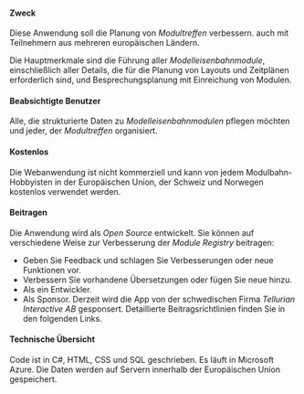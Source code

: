 ﻿#### Zweck
Diese Anwendung soll die Planung von *Modultreffen* verbessern.
auch mit Teilnehmern aus mehreren europäischen Ländern.

Die Hauptmerkmale sind die Führung aller *Modelleisenbahnmodule*,
einschließlich aller Details, die für die Planung von Layouts und Zeitplänen erforderlich sind,
und Besprechungsplanung mit Einreichung von Modulen.

#### Beabsichtigte Benutzer
Alle, die strukturierte Daten zu *Modelleisenbahnmodulen* pflegen möchten
und jeder, der *Modultreffen* organisiert.

#### Kostenlos
Die Webanwendung ist nicht kommerziell und kann von jedem Modulbahn-Hobbyisten in der Europäischen Union, der Schweiz und Norwegen kostenlos verwendet werden.

#### Beitragen
Die Anwendung wird als *Open Source* entwickelt.
Sie können auf verschiedene Weise zur Verbesserung der *Module Registry* beitragen:
- Geben Sie Feedback und schlagen Sie Verbesserungen oder neue Funktionen vor.
- Verbessern Sie vorhandene Übersetzungen oder fügen Sie neue hinzu.
- Als ein Entwickler.
- Als Sponsor. Derzeit wird die App von der schwedischen Firma *Tellurian Interactive AB* gesponsert.
Detaillierte Beitragsrichtlinien finden Sie in den folgenden Links.

#### Technische Übersicht
Code ist in C#, HTML, CSS und SQL geschrieben.
Es läuft in Microsoft Azure.
Die Daten werden auf Servern innerhalb der Europäischen Union gespeichert.
